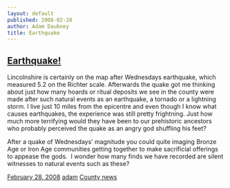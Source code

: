 ```yaml
---
layout: default
published: 2008-02-28
author: Adam Daubney
title: Earthquake
---
```


[Earthquake!](http://finds.org.uk/blogs/lincolnshire/2008/02/28/earthquake/ "Link to Earthquake!")
--------------------------------------------------------------------------------------------------

Lincolnshire is certainly on the map after Wednesdays earthquake, which measured 5.2 on the Richter scale. Afterwards the quake got me thinking about just how many hoards or ritual deposits we see in the county were made after such natural events as an earthquake, a tornado or a lightning storm. I live just 10 miles from the epicentre and even though I know what causes earthquakes, the experience was still pretty frightning. Just how much more terrifying would they have been to our prehistoric ancestors who probably perceived the quake as an angry god shuffling his feet?

After a quake of Wednesdays’ magnitude you could quite imaging Bronze Age or Iron Age communities getting together to make sacrificial offerings to appease the gods.  I wonder how many finds we have recorded are silent witnesses to natural events such as these?

[February 28, 2008](http://finds.org.uk/blogs/lincolnshire/2008/02/28/earthquake/ "11:09 am") [adam](http://finds.org.uk/blogs/blog/author/adam/ "View all posts by adam") [County news](http://finds.org.uk/blogs/blog/category/county-news/)